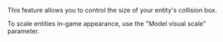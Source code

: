 This feature allows you to control the size of your entity's collision box.

To scale entities in-game appearance, use the "Model visual scale" parameter.